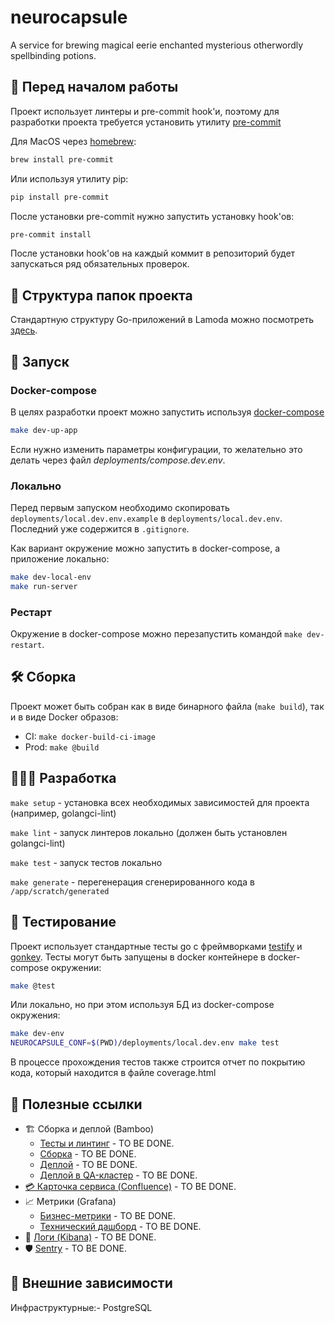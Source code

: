 # neurocapsule

A service for brewing magical eerie enchanted mysterious otherwordly spellbinding potions.

## 🚀 Перед началом работы

Проект использует линтеры и pre-commit hook'и, поэтому для разработки проекта требуется установить
утилиту [pre-commit](https://pre-commit.com/#install)

Для MacOS через [homebrew](https://brew.sh/):

```bash
brew install pre-commit
```

Или используя утилиту pip:

```bash
pip install pre-commit
```

После установки pre-commit нужно запустить установку hook'ов:

```bash
pre-commit install
```

После установки hook'ов на каждый коммит в репозиторий будет запускаться ряд обязательных проверок.

## 📁 Структура папок проекта

Стандартную структуру Go-приложений в Lamoda можно посмотреть [здесь](https://stash.lamoda.ru/projects/GOTOOLS/repos/scratch/browse/docs/project_structure).

## 🚜 Запуск

### Docker-compose

В целях разработки проект можно запустить используя [docker-compose](https://docs.docker.com/compose/)

```bash
make dev-up-app
```

Если нужно изменить параметры конфигурации, то желательно это делать через файл _deployments/compose.dev.env_.

### Локально

Перед первым запуском необходимо скопировать `deployments/local.dev.env.example` в `deployments/local.dev.env`. Последний уже содержится в `.gitignore`.

Как вариант окружение можно запустить в docker-compose, а приложение локально:

```bash
make dev-local-env
make run-server
```

### Рестарт

Окружение в docker-compose можно перезапустить командой `make dev-restart`.

## 🛠 Сборка

Проект может быть собран как в виде бинарного файла (`make build`), так и в виде Docker образов:

* CI: `make docker-build-ci-image`
* Prod: `make @build`

## 👨🏼‍💻 Разработка

`make setup` - установка всех необходимых зависимостей для проекта (например, golangci-lint)

`make lint` - запуск линтеров локально (должен быть установлен golangci-lint)

`make test` - запуск тестов локально

`make generate` - перегенерация сгенерированного кода в `/app/scratch/generated`

## 🧪 Тестирование

Проект использует стандартные тесты go c фреймворками
[testify](https://github.com/stretchr/testify) и [gonkey](https://github.com/lamoda/gonkey). Тесты могут быть запущены в
docker контейнере в docker-compose окружении:

```bash
make @test
```

Или локально, но при этом используя БД из docker-compose окружения:

```bash
make dev-env
NEUROCAPSULE_CONF=$(PWD)/deployments/local.dev.env make test
```

В процессе прохождения тестов также строится отчет по покрытию кода, который находится в файле coverage.html

## 🔗 Полезные ссылки

* 🏗 Сборка и деплой (Bamboo)
  * [Тесты и линтинг]() - TO BE DONE.
  * [Сборка]() - TO BE DONE.
  * [Деплой]() - TO BE DONE.
  * [Деплой в QA-кластер]() - TO BE DONE.
* [💳 Карточка сервиса (Confluence)]() - TO BE DONE.
* 📈 Метрики (Grafana)
  * [Бизнес-метрики]() - TO BE DONE.
  * [Технический дашборд]() - TO BE DONE.
* 📜 [Логи (Kibana)]() - TO BE DONE.
* 🛡 [Sentry]() - TO BE DONE.

## 📌 Внешние зависимости
Инфраструктурные:- PostgreSQL


